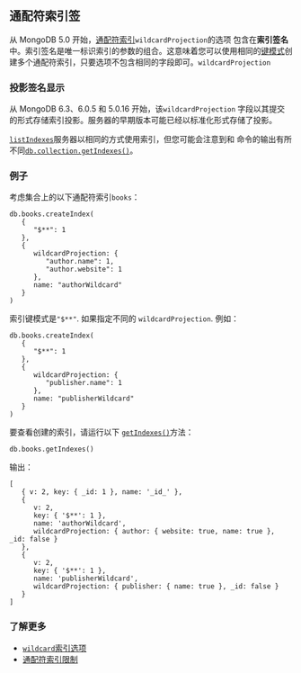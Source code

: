 ## 通配符索引签

从 MongoDB 5.0 开始，[通配符索引](https://www.mongodb.com/docs/v7.0/core/indexes/index-types/index-wildcard/#std-label-wildcard-index-core)`wildcardProjection`的选项 包含在**索引签名**中。索引签名是唯一标识索引的参数的组合。这意味着您可以使用相同的[键模式](https://www.mongodb.com/docs/v7.0/reference/method/db.collection.createIndexes/#std-label-key_patterns)创建多个通配符索引，只要选项不包含相同的字段即可。`wildcardProjection`

### 投影签名显示

从 MongoDB 6.3、6.0.5 和 5.0.16 开始，该`wildcardProjection` 字段以其提交的形式存储索引投影。服务器的早期版本可能已经以标准化形式存储了投影。

[`listIndexes`](https://www.mongodb.com/docs/v7.0/reference/command/listIndexes/#mongodb-dbcommand-dbcmd.listIndexes)服务器以相同的方式使用索引，但您可能会注意到和 命令的输出有所不同[`db.collection.getIndexes()`](https://www.mongodb.com/docs/v7.0/reference/method/db.collection.getIndexes/#mongodb-method-db.collection.getIndexes)。

### 例子

考虑集合上的以下通配符索引`books`：

```
db.books.createIndex(
   {
      "$**": 1
   },
   {
      wildcardProjection: {
         "author.name": 1,
         "author.website": 1
      },
      name: "authorWildcard"
   }
)
```

索引键模式是`"$**"`. 如果指定不同的 `wildcardProjection`. 例如：

```
db.books.createIndex(
   {
      "$**": 1
   },
   {
      wildcardProjection: {
         "publisher.name": 1
      },
      name: "publisherWildcard"
   }
)
```

要查看创建的索引，请运行以下 [`getIndexes()`](https://www.mongodb.com/docs/v7.0/reference/method/db.collection.getIndexes/#mongodb-method-db.collection.getIndexes)方法：

```
db.books.getIndexes()
```

输出：

```
[
   { v: 2, key: { _id: 1 }, name: '_id_' },
   {
      v: 2,
      key: { '$**': 1 },
      name: 'authorWildcard',
      wildcardProjection: { author: { website: true, name: true }, _id: false }
   },
   {
      v: 2,
      key: { '$**': 1 },
      name: 'publisherWildcard',
      wildcardProjection: { publisher: { name: true }, _id: false }
   }
]
```

### 了解更多

- [`wildcard`索引选项](https://www.mongodb.com/docs/v7.0/reference/method/db.collection.createIndex/#std-label-createIndex-method-wildcard-option)
- [通配符索引限制](https://www.mongodb.com/docs/v7.0/core/indexes/index-types/index-wildcard/reference/restrictions/#std-label-wildcard-index-restrictions)